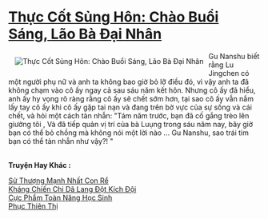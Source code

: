<a href="https://truyentiki.com/thuc-cot-sung-hon-chao-buoi-sang-lao-ba-dai-nhan.33581/" title="Thực Cốt Sủng Hôn: Chào Buổi Sáng, Lão Bà Đại Nhân"><h1>Thực Cốt Sủng Hôn: Chào Buổi Sáng, Lão Bà Đại Nhân</h1></a><div style="display:table"><img align="right" style="float: left; padding: 10px;" src="https://truyentiki.com/a/img/str/src/33581.jpg" alt="Thực Cốt Sủng Hôn: Chào Buổi Sáng, Lão Bà Đại Nhân">Gu Nanshu biết rằng Lu Jingchen có một người phụ nữ và anh ta không bao giờ bỏ lỡ điều đó, vì vậy anh ta đã không chạm vào cô ấy ngay cả sau sáu năm kết hôn. Nhưng cô ấy đã hiểu, anh ấy hy vọng rõ ràng rằng cô ấy sẽ chết sớm hơn, tại sao cô ấy vẫn nắm lấy tay cô ấy khi cô ấy gặp tai nạn và đang trên bờ vực của sự sống và cái chết, và hỏi một cách tàn nhẫn: "Tám năm trước, bạn đã cố gắng trèo lên giường tôi , Và đã tiếp quản vị trí của bà Luụng trong sáu năm nay, bây giờ bạn có thể bỏ chồng mà không nói một lời nào ... Gu Nanshu, sao trái tim bạn có thể tàn nhẫn như vậy?! "</div><p><br><b>Truyện Hay Khác :</b></p><a href="https://truyentiki.com/su-thuong-manh-nhat-con-re.33580/" alt="Sử Thượng Mạnh Nhất Con Rể">Sử Thượng Mạnh Nhất Con Rể</a><br/><a href="https://github.com/nownovels/top500/tree/master/truyenhay/33712/" alt="Kháng Chiến Chi Dã Lang Đột Kích Đội">Kháng Chiến Chi Dã Lang Đột Kích Đội</a><br/><a href="https://github.com/nownovels/top500/tree/master/truyenhay/33622/" alt="Cực Phẩm Toàn Năng Học Sinh">Cực Phẩm Toàn Năng Học Sinh</a><br/><a href="https://github.com/nownovels/top500/tree/master/truyenhay/33869/" alt="Phục Thiên Thị">Phục Thiên Thị</a><br/>